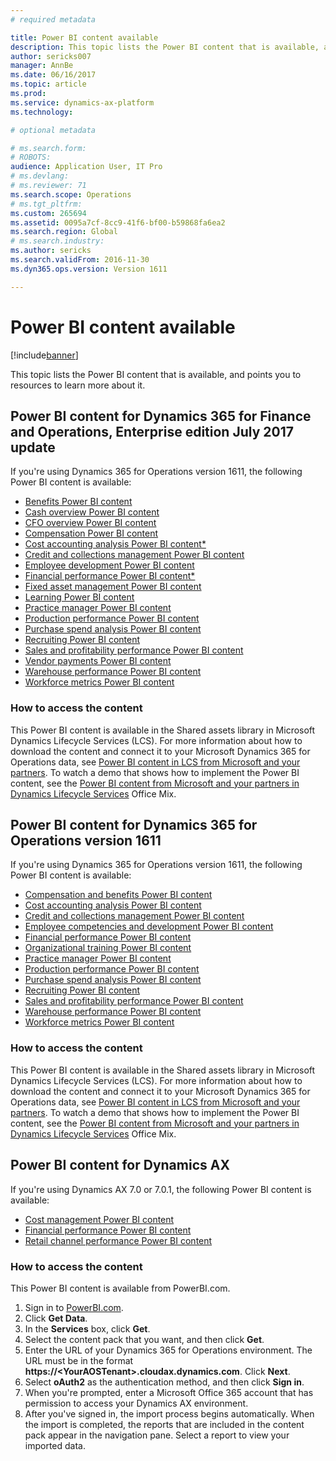 ```yaml
---
# required metadata

title: Power BI content available
description: This topic lists the Power BI content that is available, and points you to resources to learn more about it.
author: sericks007
manager: AnnBe
ms.date: 06/16/2017
ms.topic: article
ms.prod: 
ms.service: dynamics-ax-platform
ms.technology: 

# optional metadata

# ms.search.form: 
# ROBOTS: 
audience: Application User, IT Pro
# ms.devlang: 
# ms.reviewer: 71
ms.search.scope: Operations
# ms.tgt_pltfrm: 
ms.custom: 265694
ms.assetid: 0095a7cf-8cc9-41f6-bf00-b59868fa6ea2
ms.search.region: Global
# ms.search.industry: 
ms.author: sericks
ms.search.validFrom: 2016-11-30
ms.dyn365.ops.version: Version 1611

---
```


# Power BI content available
[!include[banner](../includes/banner.md)]

This topic lists the Power BI content that is available, and points you to resources to learn more about it.

## Power BI content for Dynamics 365 for Finance and Operations, Enterprise edition July 2017 update
If you're using Dynamics 365 for Operations version 1611, the following Power BI content is available:

- [Benefits Power BI content](benefits-power-bi.md)
- [Cash overview Power BI content](/dynamics365/operations/financials/cash-bank-management/Cash-Overview-Power-BI-content)
- [CFO overview Power BI content](CFO-power-bi.md)
- [Compensation Power BI content](compensation-power-bi.md)
- [Cost accounting analysis Power BI content*](cost-accounting-analysis-content-pack.md) 
- [Credit and collections management Power BI content](/dynamics365/operations/financials/accounts-receivable/credit-collections-power-bi)
- [Employee development Power BI content](employee-development-PBI.md) 
- [Financial performance Power BI content*](financial-performance-power-bi-content-pack.md)
- [Fixed asset management Power BI content](/dynamics365/operations/financials/fixed-assets/Fixed-asset-management-workspace)
- [Learning Power BI content](learning-power-bi.md)
- [Practice manager Power BI content](practice-manager-power-bi.md)
- [Production performance Power BI content](production-performance-power-bi.md)
- [Purchase spend analysis Power BI content](purchase-content-pack-for-power-bi.md) 
- [Recruiting Power BI content](recruiting-analysis-power-bi-content-pack.md) 
- [Sales and profitability performance Power BI content](sales-profitability-performance-content-pack.md)
- [Vendor payments Power BI content](/dynamics365/operations/financials/accounts-payable/Vendor-payments-workspace)
- [Warehouse performance Power BI content](warehouse-power-bi-content.md)
- [Workforce metrics Power BI content](workforce-analysis-power-bi-content-pack.md)  

### How to access the content


This Power BI content is available in the Shared assets library in Microsoft Dynamics Lifecycle Services (LCS). For more information about how to download the content and connect it to your Microsoft Dynamics 365 for Operations data, see [Power BI content in LCS from Microsoft and your partners](power-bi-content-microsoft-partners.md). To watch a demo that shows how to implement the Power BI content, see the [Power BI content from Microsoft and your partners in Dynamics Lifecycle Services](https://mix.office.com/watch/9puyb1b2xs1w) Office Mix.

## Power BI content for Dynamics 365 for Operations version 1611
If you're using Dynamics 365 for Operations version 1611, the following Power BI content is available:

- [Compensation and benefits Power BI content](compensation-and-benefits-analysis-power-bi-content-pack.md)   
- [Cost accounting analysis Power BI content](cost-accounting-analysis-content-pack.md) 
- [Credit and collections management Power BI content](credit-collections-content-pack-power-bi.md)
- [Employee competencies and development Power BI content](employee-competencies-and-development-analysis-power-bi-content-pack.md) 
- [Financial performance Power BI content](financial-performance-power-bi-content-pack.md)
- [Organizational training Power BI content](organizational-training-analysis-power-bi-content-pack.md) 
- [Practice manager Power BI content](practice-manager-power-bi.md)
- [Production performance Power BI content](production-performance-power-bi.md)
- [Purchase spend analysis Power BI content](purchase-content-pack-for-power-bi.md) 
- [Recruiting Power BI content](recruiting-analysis-power-bi-content-pack.md) 
- [Sales and profitability performance Power BI content](sales-profitability-performance-content-pack.md)
- [Warehouse performance Power BI content](warehouse-power-bi-content.md)
- [Workforce metrics Power BI content](workforce-analysis-power-bi-content-pack.md)  

### How to access the content
This Power BI content is available in the Shared assets library in Microsoft Dynamics Lifecycle Services (LCS). For more information about how to download the content and connect it to your Microsoft Dynamics 365 for Operations data, see [Power BI content in LCS from Microsoft and your partners](power-bi-content-microsoft-partners.md). To watch a demo that shows how to implement the Power BI content, see the [Power BI content from Microsoft and your partners in Dynamics Lifecycle Services](https://mix.office.com/watch/9puyb1b2xs1w) Office Mix.

## Power BI content for Dynamics AX
If you're using Dynamics AX 7.0 or 7.0.1, the following Power BI content is available:

- [Cost management Power BI content](cost-management-content-pack.md)    
- [Financial performance Power BI content](financial-performance-power-bi-content-pack.md)
- [Retail channel performance Power BI content](retail-channel-performance-dashboard-power-bi-data.md) 

### How to access the content
This Power BI content is available from PowerBI.com.

1.  Sign in to [PowerBI.com](https://www.powerbi.com/).
2.  Click **Get Data**.
3.  In the **Services** box, click **Get**.
4.  Select the content pack that you want, and then click **Get**.
5.  Enter the URL of your Dynamics 365 for Operations environment. The URL must be in the format **https://&lt;YourAOSTenant&gt;.cloudax.dynamics.com**. Click **Next**.
6.  Select **oAuth2** as the authentication method, and then click **Sign in**.
7.  When you're prompted, enter a Microsoft Office 365 account that has permission to access your Dynamics AX environment.
8.  After you've signed in, the import process begins automatically. When the import is completed, the reports that are included in the content pack appear in the navigation pane. Select a report to view your imported data.



